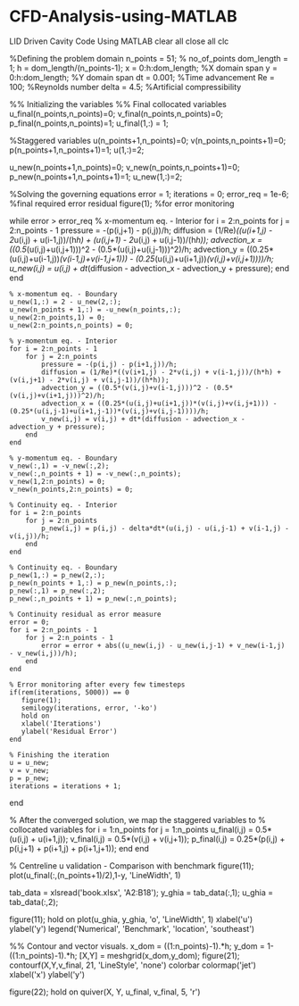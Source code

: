 # CFD-Analysis-using-MATLAB
LID Driven Cavity Code Using MATLAB
clear all
close all
clc

%Defining the problem domain
n_points = 51; % no_of_points
dom_length = 1;
h = dom_length/(n_points-1);
x = 0:h:dom_length; %X domain span
y = 0:h:dom_length; %Y domain span
dt = 0.001; %Time advancement
Re = 100; %Reynolds number
delta = 4.5; %Artificial compressibility

%% Initializing the variables
%% Final collocated variables
u_final(n_points,n_points)=0;
v_final(n_points,n_points)=0;
p_final(n_points,n_points)=1;
u_final(1,:) = 1;

%Staggered variables
u(n_points+1,n_points)=0;
v(n_points,n_points+1)=0;
p(n_points+1,n_points+1)=1;
u(1,:)=2;

u_new(n_points+1,n_points)=0;
v_new(n_points,n_points+1)=0;
p_new(n_points+1,n_points+1)=1;
u_new(1,:)=2;

%Solving the governing equations
error = 1;
iterations = 0;
error_req = 1e-6; %final required error residual
figure(1); %for error monitoring

while error > error_req
    % x-momentum eq. - Interior
    for i = 2:n_points
        for j = 2:n_points - 1
            pressure = -(p(i,j+1) - p(i,j))/h;
            diffusion = (1/Re)*((u(i+1,j) - 2*u(i,j) + u(i-1,j))/(h*h) + (u(i,j+1) - 2*u(i,j) + u(i,j-1))/(h*h));
            advection_x = ((0.5*(u(i,j)+u(i,j+1)))^2 - (0.5*(u(i,j)+u(i,j-1)))^2)/h;
            advection_y = ((0.25*(u(i,j)+u(i-1,j))*(v(i-1,j)+v(i-1,j+1))) - (0.25*(u(i,j)+u(i+1,j))*(v(i,j)+v(i,j+1))))/h;
            u_new(i,j) = u(i,j) + dt*(diffusion - advection_x - advection_y + pressure);
        end
    end
    
    % x-momentum eq. - Boundary
    u_new(1,:) = 2 - u_new(2,:);
    u_new(n_points + 1,:) = -u_new(n_points,:);
    u_new(2:n_points,1) = 0;
    u_new(2:n_points,n_points) = 0;    
    
    % y-momentum eq. - Interior
    for i = 2:n_points - 1
        for j = 2:n_points
            pressure = -(p(i,j) - p(i+1,j))/h;
            diffusion = (1/Re)*((v(i+1,j) - 2*v(i,j) + v(i-1,j))/(h*h) + (v(i,j+1) - 2*v(i,j) + v(i,j-1))/(h*h));
            advection_y = ((0.5*(v(i,j)+v(i-1,j)))^2 - (0.5*(v(i,j)+v(i+1,j)))^2)/h;
            advection_x = ((0.25*(u(i,j)+u(i+1,j))*(v(i,j)+v(i,j+1))) - (0.25*(u(i,j-1)+u(i+1,j-1))*(v(i,j)+v(i,j-1))))/h;
            v_new(i,j) = v(i,j) + dt*(diffusion - advection_x - advection_y + pressure);
        end
    end
    
    % y-momentum eq. - Boundary
    v_new(:,1) = -v_new(:,2);
    v_new(:,n_points + 1) = -v_new(:,n_points);
    v_new(1,2:n_points) = 0;
    v_new(n_points,2:n_points) = 0;
    
    % Continuity eq. - Interior
    for i = 2:n_points
        for j = 2:n_points
            p_new(i,j) = p(i,j) - delta*dt*(u(i,j) - u(i,j-1) + v(i-1,j) - v(i,j))/h;
        end
    end
    
    % Continuity eq. - Boundary
    p_new(1,:) = p_new(2,:);
    p_new(n_points + 1,:) = p_new(n_points,:);
    p_new(:,1) = p_new(:,2);
    p_new(:,n_points + 1) = p_new(:,n_points);
    
    % Continuity residual as error measure
    error = 0;
    for i = 2:n_points - 1
        for j = 2:n_points - 1
            error = error + abs((u_new(i,j) - u_new(i,j-1) + v_new(i-1,j) - v_new(i,j))/h);
        end
    end
    
    % Error monitoring after every few timesteps
    if(rem(iterations, 5000)) == 0
       figure(1);
       semilogy(iterations, error, '-ko')
       hold on
       xlabel('Iterations')
       ylabel('Residual Error')
    end
    
    % Finishing the iteration
    u = u_new;
    v = v_new;
    p = p_new;
    iterations = iterations + 1;
end

% After the converged solution, we map the staggered variables to
% collocated variables
for i = 1:n_points
    for j = 1:n_points
        u_final(i,j) = 0.5*(u(i,j) + u(i+1,j));
        v_final(i,j) = 0.5*(v(i,j) + v(i,j+1));
        p_final(i,j) = 0.25*(p(i,j) + p(i,j+1) + p(i+1,j) + p(i+1,j+1));
    end
end

% Centreline u validation - Comparison with benchmark
figure(11);
plot(u_final(:,(n_points+1)/2),1-y, 'LineWidth', 1)

tab_data = xlsread('book.xlsx', 'A2:B18');
y_ghia = tab_data(:,1);
u_ghia = tab_data(:,2);

figure(11); hold on
plot(u_ghia, y_ghia, 'o', 'LineWidth', 1)
xlabel('u')
ylabel('y')
legend('Numerical', 'Benchmark', 'location', 'southeast')

%% Contour and vector visuals.
x_dom = ((1:n_points)-1).*h;
y_dom = 1-((1:n_points)-1).*h;
[X,Y] = meshgrid(x_dom,y_dom);
figure(21);
contourf(X,Y,v_final, 21, 'LineStyle', 'none')
colorbar
colormap('jet')
xlabel('x')
ylabel('y')

figure(22);
hold on
quiver(X, Y, u_final, v_final, 5, 'r')
